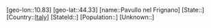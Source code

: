﻿---
location: [44.33,10.83]
type: City
tags:
- geo/City


SpocWebEntityId: 33267
isDeleted: false
confidential: public

---
[geo-lon::10.83]
[geo-lat::44.33]
[name::Pavullo nel Frignano]
[State::]
[Country::[Italy](geo/Continent/Europe/Italy.md)]
[StateId::]
[Population::]
[Unknown::]

